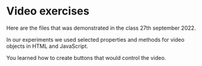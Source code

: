 # Video exercises

Here are the files that was demonstrated in the class 27th september 2022. 

In our experiments we used selected properties and methods for video objects in HTML and JavaScript.

You learned how to create buttons that would control the video.